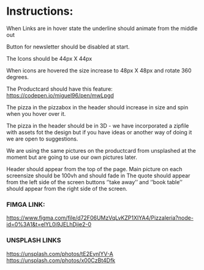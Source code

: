 
# Instructions:

When Links are in hover state the underline should animate from the middle out

Button for newsletter should be disabled at start.

The Icons should be 44px X 44px

When icons are hovered the size increase to 48px X 48px and rotate 360 degrees.

The Productcard should have this feature:
 https://codepen.io/miguel96/pen/mwLpgd

The pizza in the pizzabox in the header should increase in size and spin when you hover over it.

The pizza in the header should be in 3D - we have incorporated a zipfile with assets fot the design but if you have ideas or another way of doing it we are open to suggestions.

We are using the same pictures on the productcard from unsplashed at the moment but are going to use our own pictures later.

Header should appear from the top of the page.
Main picture on each screensize should be 100vh and should fade in
The quote should appear from the left side of the screen
buttons ‘’take away’’ and ‘’book table’’ should appear from the right side of the screen.

### FIMGA LINK:
https://www.figma.com/file/d72F06UMzVqLvKZP1XIYA4/Pizzaleria?node-id=0%3A1&t=elYL0i9JELhDjie2-0

### UNSPLASH LINKS
https://unsplash.com/photos/tE2EynlYV-A
https://unsplash.com/photos/x00CzBt4Dfk
